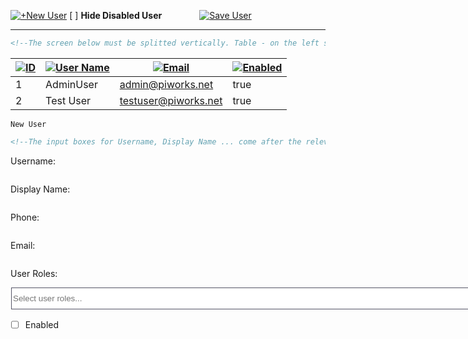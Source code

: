 [![+New User](images/image1)]()  [ ] **Hide Disabled User** &emsp;&emsp;&emsp;&emsp;[![Save User](images/image2)](some.link)

----

```html
<!--The screen below must be splitted vertically. Table - on the left side, New User registration - on the right side of the scree-->
```

|[![ID](images/image1)]() | [![User Name](images/image2)]()   | [![Email](images/image3)]()               | [![Enabled](images/image4)]() |
|:-- | ----------- | -----------          | ------- |
| 1 | AdminUser   | <admin@piworks.net>      | true    |
| 2 | Test User   | testuser@piworks.net | true    |



``````
New User
``````

```html
<!--The input boxes for Username, Display Name ... come after the relevant text not below it-->
```

Username: 
``` 

```

Display Name:
``` 

```
Phone: 
``` 

```
Email:
``` 

```
User Roles:

<div style="position:relative;width:900px;height:35px;border:1;padding:1;margin:1;">
  <select style="position:absolute;top:0px;left:0px;width:800px; height:35px;"
          onchange="document.getElementById('displayValue').value=this.options[this.selectedIndex].text; document.getElementById('idValue').value=this.options[this.selectedIndex].value;">
    <option></option>
    <option value="Guest">one</option>
    <option value="Admin">two</option>
    <option value="SuperAdmin">three</option>
  </select>
      <input type="text" name="displayValue" id="displayValue" 
         placeholder="Select user roles..." onfocus="this.select()"
         style="position:absolute;top:0px;left:0px;width:750px;width:100px\9;#width:90px;height:35px; height:21px\9;#height:18px;border:1px solid #556;"  >
  <input name="idValue" id="idValue" type="hidden">
</div>



 - [ ] Enabled

